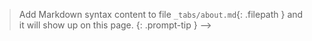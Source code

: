 <!-- ---
# the default layout is 'page'
icon: fas fa-info-circle
order: 4
--- -->

> Add Markdown syntax content to file `_tabs/about.md`{: .filepath } and it will show up on this page.
{: .prompt-tip } -->
